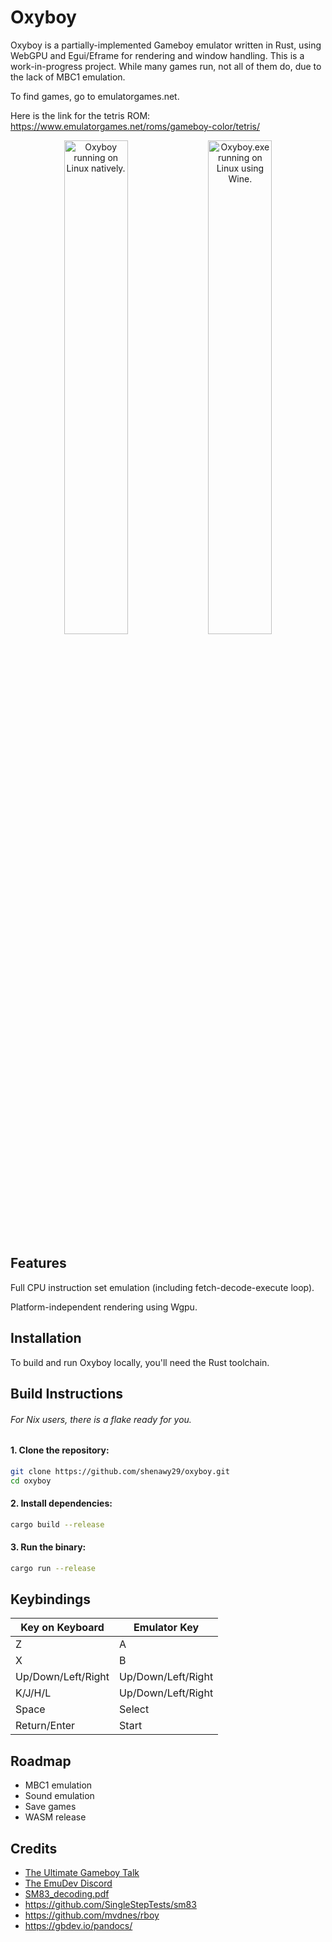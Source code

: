 # Oxyboy

Oxyboy is a partially-implemented Gameboy emulator written in Rust, using WebGPU and Egui/Eframe for rendering and window handling. This is a work-in-progress project. While many games run, not all of them do, due to the lack of MBC1 emulation.


To find games, go to emulatorgames.net.

Here is the link for the tetris ROM: https://www.emulatorgames.net/roms/gameboy-color/tetris/

<p align="center">
  <img title="Oxyboy running on Linux natively." alt="Oxyboy running on Linux natively." src="https://github.com/user-attachments/assets/78d53ed7-e630-494b-b766-2ba345269d61" width="45%">
  <img title="Oxyboy running on Linux using Wine." alt="Oxyboy.exe running on Linux using Wine." src="https://github.com/user-attachments/assets/6c02417b-8fb6-4bf8-9e67-18f8d0280f2e" width="45%">
</p>

## Features

Full CPU instruction set emulation (including fetch-decode-execute loop).

Platform-independent rendering using Wgpu.

## Installation

To build and run Oxyboy locally, you'll need the Rust toolchain.

## Build Instructions

###### For Nix users, there is a flake ready for you.

#### 1. Clone the repository:

```bash
git clone https://github.com/shenawy29/oxyboy.git
cd oxyboy
```

#### 2. Install dependencies:

```bash
cargo build --release
```

#### 3. Run the binary:

```bash
cargo run --release
```

## Keybindings

| Key on Keyboard    | Emulator Key       |
| ------------------ | ------------------ |
| Z                  | A                  |
| X                  | B                  |
| Up/Down/Left/Right | Up/Down/Left/Right |
| K/J/H/L            | Up/Down/Left/Right |
| Space              | Select             |
| Return/Enter       | Start              |

## Roadmap

- MBC1 emulation
- Sound emulation
- Save games
- WASM release

## Credits

- [The Ultimate Gameboy Talk](https://youtu.be/HyzD8pNlpwI)
- [The EmuDev Discord](https://discord.gg/7nuaqZ2)
- [SM83_decoding.pdf](https://cdn.discordapp.com/attachments/465586075830845475/742438340078469150/SM83_decoding.pdf)
- https://github.com/SingleStepTests/sm83
- https://github.com/mvdnes/rboy
- https://gbdev.io/pandocs/
